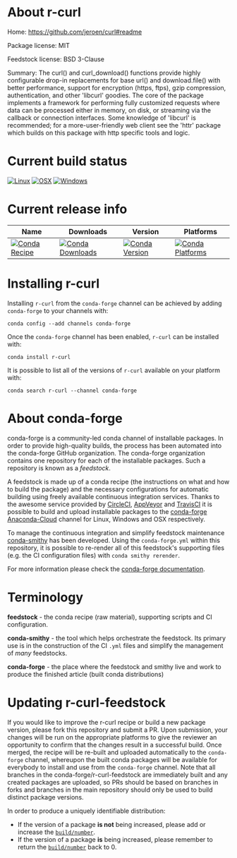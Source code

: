About r-curl
============

Home: https://github.com/jeroen/curl#readme

Package license: MIT

Feedstock license: BSD 3-Clause

Summary: The curl() and curl_download() functions provide highly configurable drop-in replacements for base url() and download.file() with better performance, support for encryption (https, ftps), gzip compression, authentication, and other 'libcurl' goodies. The core of the package implements a framework for performing fully customized requests where data can be processed either in memory, on disk, or streaming via the callback or connection interfaces. Some knowledge of 'libcurl' is recommended; for a more-user-friendly web client see the 'httr' package which builds on this package with http specific tools and logic.



Current build status
====================

[![Linux](https://img.shields.io/circleci/project/github/conda-forge/r-curl-feedstock/master.svg?label=Linux)](https://circleci.com/gh/conda-forge/r-curl-feedstock)
[![OSX](https://img.shields.io/travis/conda-forge/r-curl-feedstock/master.svg?label=macOS)](https://travis-ci.org/conda-forge/r-curl-feedstock)
[![Windows](https://img.shields.io/appveyor/ci/conda-forge/r-curl-feedstock/master.svg?label=Windows)](https://ci.appveyor.com/project/conda-forge/r-curl-feedstock/branch/master)

Current release info
====================

| Name | Downloads | Version | Platforms |
| --- | --- | --- | --- |
| [![Conda Recipe](https://img.shields.io/badge/recipe-r--curl-green.svg)](https://anaconda.org/conda-forge/r-curl) | [![Conda Downloads](https://img.shields.io/conda/dn/conda-forge/r-curl.svg)](https://anaconda.org/conda-forge/r-curl) | [![Conda Version](https://img.shields.io/conda/vn/conda-forge/r-curl.svg)](https://anaconda.org/conda-forge/r-curl) | [![Conda Platforms](https://img.shields.io/conda/pn/conda-forge/r-curl.svg)](https://anaconda.org/conda-forge/r-curl) |

Installing r-curl
=================

Installing `r-curl` from the `conda-forge` channel can be achieved by adding `conda-forge` to your channels with:

```
conda config --add channels conda-forge
```

Once the `conda-forge` channel has been enabled, `r-curl` can be installed with:

```
conda install r-curl
```

It is possible to list all of the versions of `r-curl` available on your platform with:

```
conda search r-curl --channel conda-forge
```


About conda-forge
=================

conda-forge is a community-led conda channel of installable packages.
In order to provide high-quality builds, the process has been automated into the
conda-forge GitHub organization. The conda-forge organization contains one repository
for each of the installable packages. Such a repository is known as a *feedstock*.

A feedstock is made up of a conda recipe (the instructions on what and how to build
the package) and the necessary configurations for automatic building using freely
available continuous integration services. Thanks to the awesome service provided by
[CircleCI](https://circleci.com/), [AppVeyor](https://www.appveyor.com/)
and [TravisCI](https://travis-ci.org/) it is possible to build and upload installable
packages to the [conda-forge](https://anaconda.org/conda-forge)
[Anaconda-Cloud](https://anaconda.org/) channel for Linux, Windows and OSX respectively.

To manage the continuous integration and simplify feedstock maintenance
[conda-smithy](https://github.com/conda-forge/conda-smithy) has been developed.
Using the ``conda-forge.yml`` within this repository, it is possible to re-render all of
this feedstock's supporting files (e.g. the CI configuration files) with ``conda smithy rerender``.

For more information please check the [conda-forge documentation](https://conda-forge.org/docs/).

Terminology
===========

**feedstock** - the conda recipe (raw material), supporting scripts and CI configuration.

**conda-smithy** - the tool which helps orchestrate the feedstock.
                   Its primary use is in the construction of the CI ``.yml`` files
                   and simplify the management of *many* feedstocks.

**conda-forge** - the place where the feedstock and smithy live and work to
                  produce the finished article (built conda distributions)


Updating r-curl-feedstock
=========================

If you would like to improve the r-curl recipe or build a new
package version, please fork this repository and submit a PR. Upon submission,
your changes will be run on the appropriate platforms to give the reviewer an
opportunity to confirm that the changes result in a successful build. Once
merged, the recipe will be re-built and uploaded automatically to the
`conda-forge` channel, whereupon the built conda packages will be available for
everybody to install and use from the `conda-forge` channel.
Note that all branches in the conda-forge/r-curl-feedstock are
immediately built and any created packages are uploaded, so PRs should be based
on branches in forks and branches in the main repository should only be used to
build distinct package versions.

In order to produce a uniquely identifiable distribution:
 * If the version of a package **is not** being increased, please add or increase
   the [``build/number``](https://conda.io/docs/user-guide/tasks/build-packages/define-metadata.html#build-number-and-string).
 * If the version of a package **is** being increased, please remember to return
   the [``build/number``](https://conda.io/docs/user-guide/tasks/build-packages/define-metadata.html#build-number-and-string)
   back to 0.
